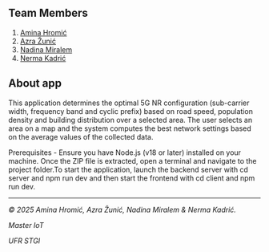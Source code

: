 ## Team Members
1. [Amina Hromić](https://github.com/AHromic1)
2. [Azra Žunić](https://github.com/azunic3)
3. [Nadina Miralem](https://github.com/nmiralem1)
4. [Nerma Kadrić](https://github.com/nkadric1)

## About app
This application determines the optimal 5G NR configuration (sub-carrier width, frequency band and cyclic prefix) based on road speed, population density and building distribution over a selected area. The user selects an area on a map and the system computes the best network settings based on the average values of the collected data.

Prerequisites - Ensure you have Node.js (v18 or later)  installed on your machine.
Once the ZIP file is extracted, open a terminal and navigate to the project folder.To start the application, launch the backend server with cd server and npm run dev and then start the frontend with cd client and npm run dev.


----------------

*© 2025 Amina Hromić, Azra Žunić, Nadina Miralem & Nerma Kadrić.*

*Master IoT*

*UFR STGI*

